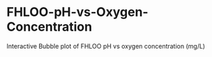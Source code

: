 # FHLOO-pH-vs-Oxygen-Concentration
Interactive Bubble plot of FHLOO pH vs oxygen concentration (mg/L)
